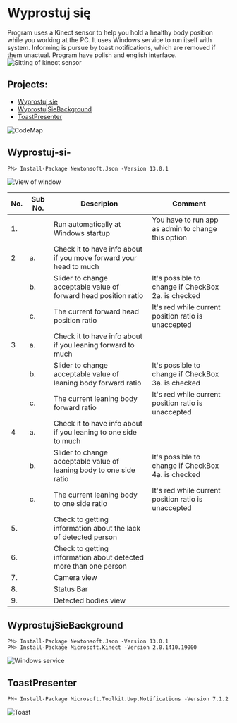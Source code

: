 # Wyprostuj się
Program uses a Kinect sensor to help you hold a healthy body position while you working at the PC. It uses Windows service to run itself with system. Informing is pursue by toast notifications, which are removed if them unactual. Program have polish and english interface.
![Sitting of kinect sensor](https://db5pap001files.storage.live.com/y4mbW7yFX3lJFAjXciAay9ES4Iv8lU0kqfiWM9ZQQTChLGOQ2FdxlKCj1eZIL9E16NxprfP2z5R2fnP_aJNyiSIFW8zGbgDRsWRa_2nufQjQS2-OM9WFLT4H_cYAbUv0Twz524awQ1i263yKTf2jppdgfJVuvXlzDw8lgq83VV4W_75t1JKZ52qin2liKXrikqL?width=1024&height=576&cropmode=none "Sitting of kinect sensor")

## Projects:
* [Wyprostuj sie](#Wyprostuj-si-)
* [WyprostujSieBackground](#WyprostujSieBackground)
* [ToastPresenter](#ToastPresenter)

![CodeMap](https://db5pap001files.storage.live.com/y4mwXFWFVfQ_f5mzmdkBJaughNcMKbCddYxRi8jfVtQvjqlBcojU43cd_fMtnX3p93DBGI68Fmit5906K9DEj8LyLfn6Gj1d_a3RCkCUgiuN9uctj0k1aLLlT7-CIPlSvb01X77trlDE2deYv7Dym602WB5gq5R8vBmH7hMvBVlNQQWv07X_CMr8kOqTogKUrL1?width=1675&height=901&cropmode=none "CodeMap")

## Wyprostuj-si-

```
PM> Install-Package Newtonsoft.Json -Version 13.0.1
```

![View of window](https://db5pap001files.storage.live.com/y4mnzs5Rn8WmDn00umudADW_6LflxN_Jwm9aZAz29tcbdXgn-07k6HqSGpN5ehdLfECRlR-zZmIGTH8F6xOXUPTZgTzCqPRCyNSfy0hSeIBEaWcEyCc0TfUEVfoWD34gp1FRPiZa684lkd41MIYGAY-HN8lHshSv3_Detdq4vbDJNfFELDYv9gnUoHyx2SrLKPw?width=1080&height=502&cropmode=none "View of Config window")

|No.  | Sub No. | Descripion                                                         | Comment                                            |
|---  | ---     | ---                                                                | ---                                                |
|1.   |         |Run automatically at Windows startup                                |You have to run app as admin to change this option  |
|2    |a.       |Check it to have info about if you move forward your head to much   |
|     |b.       |Slider to change acceptable value of forward head position ratio    |It's possible to change if CheckBox 2a. is checked  |
|     |c.       |The current forward head position ratio                             |It's red while current position ratio is unaccepted |
|3    |a.       |Check it to have info about if you leaning forward to much          |
|     |b.       |Slider to change acceptable value of leaning body forward ratio     |It's possible to change if CheckBox 3a. is checked  |
|     |c.       |The current leaning body forward ratio                              |It's red while current position ratio is unaccepted |
|4    |a.       |Check it to have info about if you leaning to one side to much      |
|     |b.       |Slider to change acceptable value of leaning body to one side ratio |It's possible to change if CheckBox 4a. is checked  |
|     |c.       |The current leaning body to one side ratio                          |It's red while current position ratio is unaccepted |
|5.   |         |Check to getting information about the lack of detected person      |
|6.   |         |Check to getting information about detected more than one person    |
|7.   |         |Camera view                                                         |
|8.   |         |Status Bar                                                          |
|9.   |         |Detected bodies view                                                |
 
 ## WyprostujSieBackground

```
PM> Install-Package Newtonsoft.Json -Version 13.0.1
PM> Install-Package Microsoft.Kinect -Version 2.0.1410.19000
```

![Windows service](https://db5pap001files.storage.live.com/y4mbSzEgfD6GGa72hN48JTNjZFvzPJd2sFQvhEiGq-835Ed2gfQBrfY4zxIrpDzZb490znzXNi9IB8S9-GctmzqEtGQ8J2ZgVWX39SeL1CKs0DI_gplEeaysyox2y6znaTVZXKQYX-O_6tXa2_7ToVIIRa_MuETr7Cn1C-TGf1HJoEXsqF1jqhHf_6xTC4B3O61?width=1024&height=338&cropmode=none "Windows service")

## ToastPresenter
```
PM> Install-Package Microsoft.Toolkit.Uwp.Notifications -Version 7.1.2
```
![Toast](https://db5pap001files.storage.live.com/y4m1M5DvfOpMGcUc82pNzHDN9cpedVDImo8lpXGSLg0kDJaBurABh4dVUHZ0P1AkOABnxDCbJcJ7QAw6-ZgARlFiaOBcMpa2q-7eyZGUWDFwX0Zzvi_NPMbosfPf3709plD9IYUMb8pHFbX0p_-mA7ZPm-me2WPEQiIMq3aywj8gkZXCbhsetvDUbT_P60gEluM?width=827&height=465&cropmode=none "Showing examle a toast notification")
